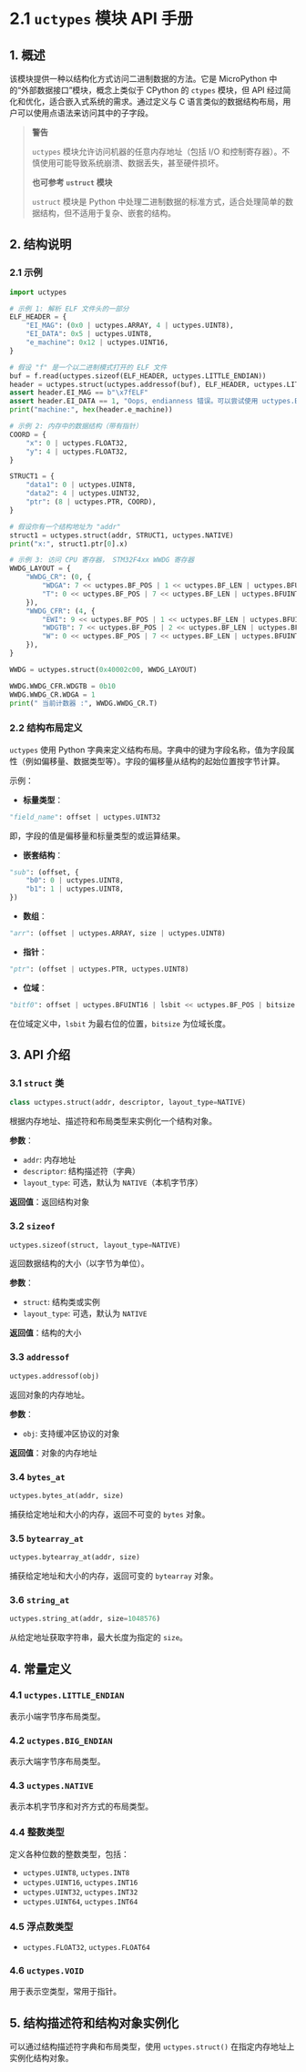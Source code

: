 # 2.1 `uctypes` 模块 API 手册

## 1. 概述

该模块提供一种以结构化方式访问二进制数据的方法。它是 MicroPython 中的“外部数据接口”模块，概念上类似于 CPython 的 `ctypes` 模块，但 API 经过简化和优化，适合嵌入式系统的需求。通过定义与 C 语言类似的数据结构布局，用户可以使用点语法来访问其中的子字段。

> **警告**
>
> `uctypes` 模块允许访问机器的任意内存地址（包括 I/O 和控制寄存器）。不慎使用可能导致系统崩溃、数据丢失，甚至硬件损坏。
>
> **也可参考 `ustruct` 模块**
>
> `ustruct` 模块是 Python 中处理二进制数据的标准方式，适合处理简单的数据结构，但不适用于复杂、嵌套的结构。

## 2. 结构说明

### 2.1 示例

```python
import uctypes

# 示例 1: 解析 ELF 文件头的一部分
ELF_HEADER = {
    "EI_MAG": (0x0 | uctypes.ARRAY, 4 | uctypes.UINT8),
    "EI_DATA": 0x5 | uctypes.UINT8,
    "e_machine": 0x12 | uctypes.UINT16,
}

# 假设 "f" 是一个以二进制模式打开的 ELF 文件
buf = f.read(uctypes.sizeof(ELF_HEADER, uctypes.LITTLE_ENDIAN))
header = uctypes.struct(uctypes.addressof(buf), ELF_HEADER, uctypes.LITTLE_ENDIAN)
assert header.EI_MAG == b"\x7fELF"
assert header.EI_DATA == 1, "Oops, endianness 错误。可以尝试使用 uctypes.BIG_ENDIAN。"
print("machine:", hex(header.e_machine))

# 示例 2: 内存中的数据结构（带有指针）
COORD = {
    "x": 0 | uctypes.FLOAT32,
    "y": 4 | uctypes.FLOAT32,
}

STRUCT1 = {
    "data1": 0 | uctypes.UINT8,
    "data2": 4 | uctypes.UINT32,
    "ptr": (8 | uctypes.PTR, COORD),
}

# 假设你有一个结构地址为 "addr"
struct1 = uctypes.struct(addr, STRUCT1, uctypes.NATIVE)
print("x:", struct1.ptr[0].x)

# 示例 3: 访问 CPU 寄存器， STM32F4xx WWDG 寄存器
WWDG_LAYOUT = {
    "WWDG_CR": (0, {
        "WDGA": 7 << uctypes.BF_POS | 1 << uctypes.BF_LEN | uctypes.BFUINT32,
        "T": 0 << uctypes.BF_POS | 7 << uctypes.BF_LEN | uctypes.BFUINT32,
    }),
    "WWDG_CFR": (4, {
        "EWI": 9 << uctypes.BF_POS | 1 << uctypes.BF_LEN | uctypes.BFUINT32,
        "WDGTB": 7 << uctypes.BF_POS | 2 << uctypes.BF_LEN | uctypes.BFUINT32,
        "W": 0 << uctypes.BF_POS | 7 << uctypes.BF_LEN | uctypes.BFUINT32,
    }),
}

WWDG = uctypes.struct(0x40002c00, WWDG_LAYOUT)

WWDG.WWDG_CFR.WDGTB = 0b10
WWDG.WWDG_CR.WDGA = 1
print(" 当前计数器 :", WWDG.WWDG_CR.T)
```

### 2.2 结构布局定义

`uctypes` 使用 Python 字典来定义结构布局。字典中的键为字段名称，值为字段属性（例如偏移量、数据类型等）。字段的偏移量从结构的起始位置按字节计算。

示例：

- **标量类型**：

```python
"field_name": offset | uctypes.UINT32
```

即，字段的值是偏移量和标量类型的或运算结果。

- **嵌套结构**：

```python
"sub": (offset, {
    "b0": 0 | uctypes.UINT8,
    "b1": 1 | uctypes.UINT8,
})
```

- **数组**：

```python
"arr": (offset | uctypes.ARRAY, size | uctypes.UINT8)
```

- **指针**：

```python
"ptr": (offset | uctypes.PTR, uctypes.UINT8)
```

- **位域**：

```python
"bitf0": offset | uctypes.BFUINT16 | lsbit << uctypes.BF_POS | bitsize << uctypes.BF_LEN
```

在位域定义中，`lsbit` 为最右位的位置，`bitsize` 为位域长度。

## 3. API 介绍

### 3.1 `struct` 类

```python
class uctypes.struct(addr, descriptor, layout_type=NATIVE)
```

根据内存地址、描述符和布局类型来实例化一个结构对象。

**参数**：

- `addr`: 内存地址
- `descriptor`: 结构描述符（字典）
- `layout_type`: 可选，默认为 `NATIVE`（本机字节序）

**返回值**：返回结构对象

### 3.2 `sizeof`

```python
uctypes.sizeof(struct, layout_type=NATIVE)
```

返回数据结构的大小（以字节为单位）。

**参数**：

- `struct`: 结构类或实例
- `layout_type`: 可选，默认为 `NATIVE`

**返回值**：结构的大小

### 3.3 `addressof`

```python
uctypes.addressof(obj)
```

返回对象的内存地址。

**参数**：

- `obj`: 支持缓冲区协议的对象

**返回值**：对象的内存地址

### 3.4 `bytes_at`

```python
uctypes.bytes_at(addr, size)
```

捕获给定地址和大小的内存，返回不可变的 `bytes` 对象。

### 3.5 `bytearray_at`

```python
uctypes.bytearray_at(addr, size)
```

捕获给定地址和大小的内存，返回可变的 `bytearray` 对象。

### 3.6 `string_at`

```python
uctypes.string_at(addr, size=1048576)
```

从给定地址获取字符串，最大长度为指定的 `size`。

## 4. 常量定义

### 4.1 `uctypes.LITTLE_ENDIAN`

表示小端字节序布局类型。

### 4.2 `uctypes.BIG_ENDIAN`

表示大端字节序布局类型。

### 4.3 `uctypes.NATIVE`

表示本机字节序和对齐方式的布局类型。

### 4.4 整数类型

定义各种位数的整数类型，包括：

- `uctypes.UINT8`, `uctypes.INT8`
- `uctypes.UINT16`, `uctypes.INT16`
- `uctypes.UINT32`, `uctypes.INT32`
- `uctypes.UINT64`, `uctypes.INT64`

### 4.5 浮点数类型

- `uctypes.FLOAT32`, `uctypes.FLOAT64`

### 4.6 `uctypes.VOID`

用于表示空类型，常用于指针。

## 5. 结构描述符和结构对象实例化

可以通过结构描述符字典和布局类型，使用 `uctypes.struct()` 在指定内存地址上实例化结构对象。
